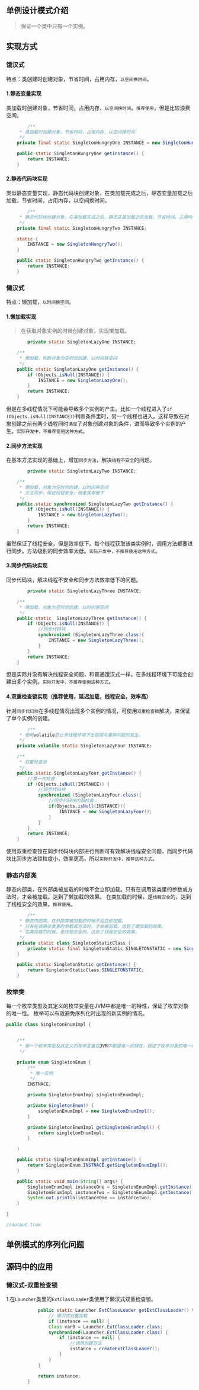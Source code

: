 ## 单例设计模式介绍

>保证一个类中只有一个实例。

## 实现方式

### 饿汉式
 特点：类创建时创建对象，节省时间，占用内存，`以空间换时间`。

#### 1.静态变量实现

类加载时创建对象，节省时间，占用内存，`以空间换时间`。`推荐使用`，但是比较浪费空间。

```java
		/**
     * 类加载时创建对象，节省时间，占用内存，以空间换时间
     */
    private final static SingletonHungryOne INSTANCE = new SingletonHungryOne();

    public static SingletonHungryOne getInstance() {
        return INSTANCE;
    }
```

#### 2.静态代码块实现

类似静态变量实现，静态代码块创建对象，在类加载完成之后，静态变量加载之后加载，节省时间，占用内存，以空间换时间。

```java
		/**
     * 静态代码块创建对象，在类加载完成之后，静态变量加载之后加载，节省时间，占用内存，以空间换时间
     */
    private final static SingletonHungryTwo INSTANCE;

    static {
        INSTANCE = new SingletonHungryTwo();
    }

    public static SingletonHungryTwo getInstance() {
        return INSTANCE;
    }
```



### 懒汉式
 特点：懒加载，`以时间换空间`。

#### 1.懒加载实现
> 在获取对象实例的时候创建对象，实现懒加载。

```java
		private static SingletonLazyOne INSTANCE;

    /**
     * 懒加载，判断对象为空时则创建，以时间换空间
     */
    public static SingletonLazyOne getInstance() {
        if (Objects.isNull(INSTANCE)) {
            INSTANCE = new SingletonLazyOne();
        }
        return INSTANCE;
    }
```

但是在多线程情况下可能会导致多个实例的产生。比如一个线程进入了` if (Objects.isNull(INSTANCE)) `判断条件里时，另一个线程也进入。这样导致在对象创建之前有两个线程同时`满足`了对象创建对象的条件，进而导致多个实例的产生。`实际开发中，不推荐使用这种方式`。



#### 2.同步方法实现

在基本方法实现的基础上，增加`同步方法`，解决`线程不安全`的问题。

```java
		private static SingletonLazyTwo INSTANCE;

    /**
     * 懒加载，对象为空时则创建，以时间换空间
     * 方法同步，保证线程安全，但是效率低下
     */
    public static synchronized SingletonLazyTwo getInstance() {
        if (Objects.isNull(INSTANCE)) {
            INSTANCE = new SingletonLazyTwo();
        }
        return INSTANCE;
    }
```

虽然保证了线程安全，但是效率低下。每个线程获取该类实例时，调用方法都要进行同步。方法级别的同步效率太低。`实际开发中，不推荐使用这种方式`。

#### 3.同步代码块实现
同步代码块，解决线程不安全和同步方法效率低下的问题。

```java
		private static SingletonLazyThree INSTANCE;

    /**
     * 懒加载，对象为空时则创建，以时间换空间
     */
    public static  SingletonLazyThree getInstance() {
        if (Objects.isNull(INSTANCE)) {
            //同步代码块
            synchronized (SingletonLazyThree.class){
                INSTANCE = new SingletonLazyThree();
            }
        }
        return INSTANCE;
    }
```

但是实际并没有解决线程安全问题，和普通饿汉式一样，在多线程环境下可能会创建出多个实例。`实际开发中，不推荐使用这种方式`。

#### 4.双重检查锁实现（推荐使用，延迟加载，线程安全，效率高）
 针对`同步代码块`在多线程情况出现多个实例的情况，可使用`双重检查锁`解决，来保证了单个实例的创建。

```java
		/**
     * 使用volatile防止多线程环境下出现指令重排问题的发生。
     */
    private volatile static SingletonLazyFour INSTANCE;

    /**
     * 双重检查锁
     */
    public static SingletonLazyFour getInstance() {
        //第一次检查
        if (Objects.isNull(INSTANCE)) {
            //同步代码块
            synchronized (SingletonLazyFour.class){
                //同步代码块内部检查
                if(Objects.isNull(INSTANCE)){
                    INSTANCE = new SingletonLazyFour();
                }
            }
        }
        return INSTANCE;
    }
```

使用双重检查锁在同步代码块内部进行判断可有效解决线程安全问题，而同步代码块比同步方法锁粒度小，效率更高，所以`实际开发中，推荐这种方式`。

### 静态内部类

静态内部类，在外部类被加载的时候不会立即加载。只有在调用该类里的参数或方法时，才会被加载。达到了懒加载的效果。
在类加载的时候，是`线程安全`的，达到了线程安全的效果。`推荐使用`。

```java
		/**
     * 静态内部类，在外部类被加载的时候不会立即加载。
     * 只有在调用该类里的参数或方法时，才会被加载。达到了懒加载的效果。
     * 在类加载的时候，是线程安全的。达到了线程安全的效果。
     */
    private static class SingletonStaticClass {
        private static final SingletonStatic SINGLETONSTATIC = new SingletonStatic();
    }

    public static SingletonStatic getInstance() {
        return SingletonStaticClass.SINGLETONSTATIC;
    }

```




### 枚举类

每一个枚举类型及其定义的枚举变量在JVM中都是唯一的特性，保证了枚举对象的唯一性。
枚举可以有效避免序列化时出现的新实例的情况。

```java
public class SingletonEnumImpl {


    /**
     * 每一个枚举类型及其定义的枚举变量在JVM中都是唯一的特性，保证了枚举对象的唯一性。
     */

    private enum SingletonEnum {
        /**
         * 唯一实例
         */
        INSTNACE;

        private SingletonEnumImpl singletonEnumImpl;

        private SingletonEnum() {
            singletonEnumImpl = new SingletonEnumImpl();
        }

        private SingletonEnumImpl getSingletonEnumImpl() {
            return singletonEnumImpl;
        }

    }

    public static SingletonEnumImpl getInstance() {
        return SingletonEnum.INSTNACE.getSingletonEnumImpl();
    }

    public static void main(String[] args) {
        SingletonEnumImpl instanceOne = SingletonEnumImpl.getInstance();
        SingletonEnumImpl instanceTwo = SingletonEnumImpl.getInstance();
        System.out.println(instanceOne == instanceTwo);
    }

}

//output true
```



## 单例模式的序列化问题



## 源码中的应用

### 懒汉式-双重检查锁

1.在`Launcher`类里的`ExtClassLoader`类使用了懒汉式双重检查锁。

```java
			public static Launcher.ExtClassLoader getExtClassLoader() throws IOException {
                // 懒汉式双重加载
  				if (instance == null) {
                Class var0 = Launcher.ExtClassLoader.class;
                synchronized(Launcher.ExtClassLoader.class) {
                    if (instance == null) {
                      	//调用创建方法
                        instance = createExtClassLoader();
                    }
                }
            }

            return instance;
        }
```





